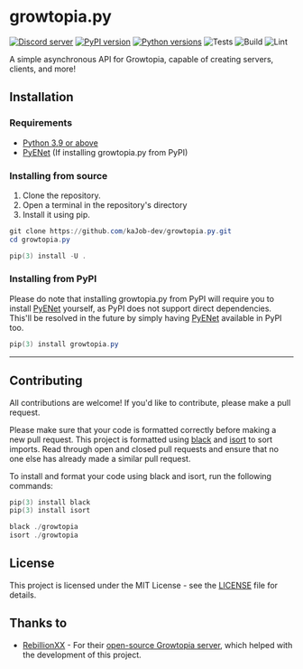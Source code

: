 # growtopia.py

[![Discord server](https://discord.com/api/guilds/1009905646897999913/embed.png)](https://discord.gg/3RYSVwBCQC)
[![PyPI version](https://img.shields.io/pypi/v/growtopia.py.svg?style=flat-square)](https://pypi.org/project/growtopia.py/)
[![Python versions](https://img.shields.io/pypi/pyversions/growtopia.py.svg?style=flat-square)](https://pypi.org/project/growtopia.py/)
![Tests](https://github.com/kajob-dev/growtopia.py/actions/workflows/test.yml/badge.svg)
![Build](https://github.com/kajob-dev/growtopia.py/actions/workflows/build.yml/badge.svg)
![Lint](https://github.com/kajob-dev/growtopia.py/actions/workflows/lint.yml/badge.svg)

A simple asynchronous API for Growtopia, capable of creating servers, clients, and more!

## Installation

### Requirements

- [Python 3.9 or above](https://www.python.org/downloads/)
- [PyENet](https://github.com/kajob-dev/pyenet) (If installing growtopia.py from PyPI)

### Installing from source

1. Clone the repository.
2. Open a terminal in the repository's directory
3. Install it using pip.

```powershell
git clone https://github.com/kaJob-dev/growtopia.py.git
cd growtopia.py

pip(3) install -U .
```

### Installing from PyPI

Please do note that installing growtopia.py from PyPI will require you to install [PyENet](https://github.com/kajob-dev/pyenet) yourself, as PyPI does not support direct dependencies. This'll be resolved in the future by simply having [PyENet](https://github.com/kajob-dev/pyenet) available in PyPI too.

```powershell
pip(3) install growtopia.py
```

---

## Contributing

All contributions are welcome! If you'd like to contribute, please make a pull request.

Please make sure that your code is formatted correctly before making a new pull request. This project is formatted using [black](https://black.readthedocs.io/en/stable/) and [isort](https://pycqa.github.io/isort/) to sort imports. Read through open and closed pull requests and ensure that no one else has already made a similar pull request.

To install and format your code using black and isort, run the following commands:

```powershell
pip(3) install black
pip(3) install isort
```

```powershell
black ./growtopia
isort ./growtopia
```

## License

This project is licensed under the MIT License - see the [LICENSE](LICENSE) file for details.

## Thanks to

- [RebillionXX](https://github.com/RebillionXX) - For their [open-source Growtopia server](https://github.com/RebillionXX/GrowtopiaServer), which helped with the development of this project.
